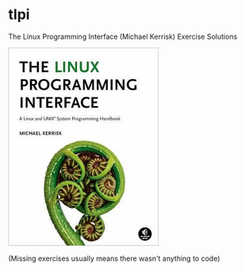 # tlpi
The Linux Programming Interface (Michael Kerrisk) Exercise Solutions


![Front Cover](https://github.com/InPursuitOfHisOwnHat/tlpi/blob/master/docs/book_cover.jpg)

(Missing exercises usually means there wasn't anything to code)
